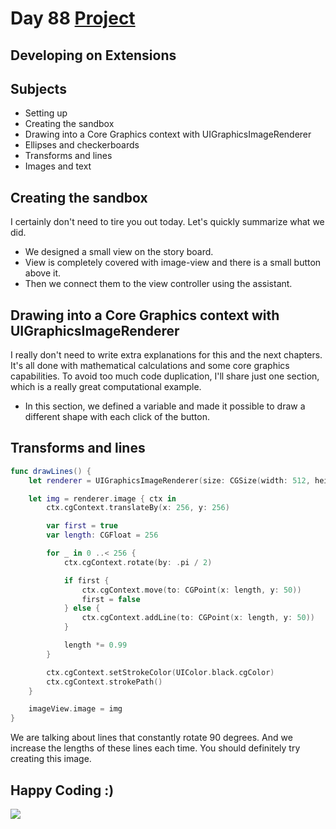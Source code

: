 # Day 88 <a href="https://github.com/devmehmetates/365-day-of-code/tree/main/Project/Day88-89/Day88-89"> Project </a>

## Developing on Extensions

## Subjects
+ Setting up
+ Creating the sandbox
+ Drawing into a Core Graphics context with UIGraphicsImageRenderer
+ Ellipses and checkerboards
+ Transforms and lines
+ Images and text

## Creating the sandbox
I certainly don't need to tire you out today. Let's quickly summarize what we did.

+ We designed a small view on the story board.
+ View is completely covered with image-view and there is a small button above it.
+ Then we connect them to the view controller using the assistant.

## Drawing into a Core Graphics context with UIGraphicsImageRenderer
I really don't need to write extra explanations for this and the next chapters. It's all done with mathematical calculations and some core graphics capabilities. To avoid too much code duplication, I'll share just one section, which is a really great computational example.

+ In this section, we defined a variable and made it possible to draw a different shape with each click of the button.

## Transforms and lines
```swift
func drawLines() {
    let renderer = UIGraphicsImageRenderer(size: CGSize(width: 512, height: 512))

    let img = renderer.image { ctx in
        ctx.cgContext.translateBy(x: 256, y: 256)

        var first = true
        var length: CGFloat = 256

        for _ in 0 ..< 256 {
            ctx.cgContext.rotate(by: .pi / 2)

            if first {
                ctx.cgContext.move(to: CGPoint(x: length, y: 50))
                first = false
            } else {
                ctx.cgContext.addLine(to: CGPoint(x: length, y: 50))
            }

            length *= 0.99
        }

        ctx.cgContext.setStrokeColor(UIColor.black.cgColor)
        ctx.cgContext.strokePath()
    }

    imageView.image = img
}
```
We are talking about lines that constantly rotate 90 degrees. And we increase the lengths of these lines each time. You should definitely try creating this image.


## Happy Coding :)
<img src="https://c.tenor.com/sWEUdV5LQdkAAAAC/yes-apple.gif">

